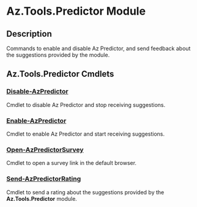 ﻿---
Module Name: Az.Tools.Predictor
Module Guid: 599d1760-4ee1-4ed2-806e-f2a1b1a0ba4d
Help Version: 1.0.0.0
Locale: en-US
---

# Az.Tools.Predictor Module

## Description

Commands to enable and disable Az Predictor, and send feedback about the suggestions provided by the
module.

## Az.Tools.Predictor Cmdlets

### [Disable-AzPredictor](Disable-AzPredictor.md)

Cmdlet to disable Az Predictor and stop receiving suggestions.

### [Enable-AzPredictor](Enable-AzPredictor.md)

Cmdlet to enable Az Predictor and start receiving suggestions.

### [Open-AzPredictorSurvey](Open-AzPredictorSurvey.md)

Cmdlet to open a survey link in the default browser.

### [Send-AzPredictorRating](Send-AzPredictorRating.md)

Cmdlet to send a rating about the suggestions provided by the **Az.Tools.Predictor** module.
